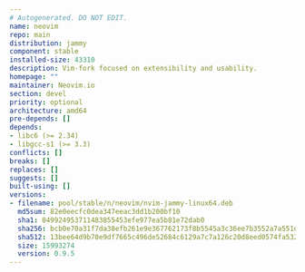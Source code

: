 ```yaml
---
# Autogenerated. DO NOT EDIT.
name: neovim
repo: main
distribution: jammy
component: stable
installed-size: 43310
description: Vim-fork focused on extensibility and usability.
homepage: ""
maintainer: Neovim.io
section: devel
priority: optional
architecture: amd64
pre-depends: []
depends:
- libc6 (>= 2.34)
- libgcc-s1 (>= 3.3)
conflicts: []
breaks: []
replaces: []
suggests: []
built-using: []
versions:
- filename: pool/stable/n/neovim/nvim-jammy-linux64.deb
  md5sum: 82e0eecfc0dea347eeac3dd1b200bf10
  sha1: 049924953711483855453efe977ea5b81e72dab0
  sha256: bcb0e70a31f7da38efb261e9e367762173f8b5545a3c36ee7b3552a7a551dff4
  sha512: 13bee64d9b70e9df7665c496de52684c6129a7c7a126c20d8eed0574fa5326171ba53d9c432d60f2e95bca8f68c0f1b429966ad4f17df210a9b607f5fac7ccbd
  size: 15993274
  version: 0.9.5
---
```


